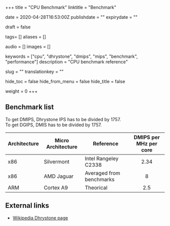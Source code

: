 +++
title = "CPU Benchmark"
linktitle = "Benchmark"

date = 2020-04-28T16:53:00Z
publishdate = ""
expirydate = ""

draft = false

tags= []
aliases = []

audio = []
images = []

keywords = ["cpu", "dhrystone", "dmips", "mips", "benchmark", "performance"]
description = "CPU benchmark reference"

slug = ""
translationkey = ""

hide_toc = false
hide_from_menu = false
hide_title = false

weight = 0
+++

<!--more-->

## Benchmark list

To get DMIPS, Dhrystone IPS has to be divided by 1757.  
To get DGIPS, DMIS has to be divided by 1757.

| Architecture | Micro Architecture | Reference                | DMIPS per MHz per core |
| ------------ | ------------------ | ------------------------ | :--------------------: |
| x86          | Silvermont         | Intel Rangeley C2338     |          2.34          |
| x86          | AMD Jaguar         | Averaged from benchmarks |           8            |
| ARM          | Cortex A9          | Theorical                |          2.5           |

## External links

- [Wikipedia Dhrystone page](http://en.wikipedia.org/wiki/Dhrystone)
